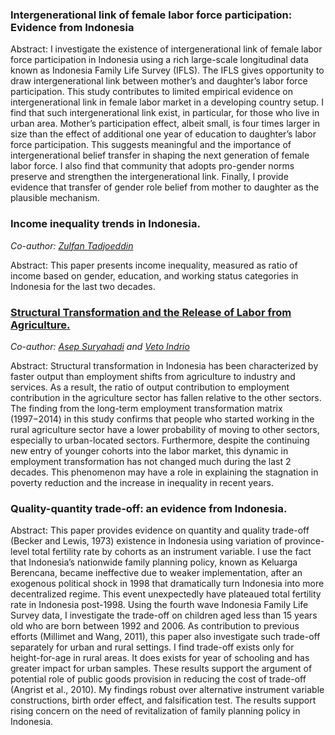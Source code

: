 ### Intergenerational link of female labor force participation: Evidence from Indonesia
Abstract:
I investigate the existence of intergenerational link of female labor force participation in Indonesia using a rich large-scale longitudinal data known as Indonesia Family Life Survey (IFLS). The IFLS gives opportunity to draw intergenerational link between mother’s and daughter’s labor force participation. This study contributes to limited empirical evidence on intergenerational link in female labor market in a developing country setup. I find that such intergenerational link exist, in particular, for those who live in urban area. Mother’s participation effect, albeit small, is four times larger in size than the effect of additional one year of education to daughter’s labor force participation. This suggests meaningful and the importance of intergenerational belief transfer in shaping the next generation of female labor force. I also find that community that adopts pro-gender norms preserve and strengthen the intergenerational link. Finally, I provide evidence that transfer of gender role belief from mother to daughter as the plausible mechanism.

### Income inequality trends in Indonesia. 
_Co-author: [Zulfan Tadjoeddin](https://www.westernsydney.edu.au/staff_profiles/WSU/associate_professor_zulfan_tadjoeddin)_

Abstract:
This paper presents income inequality, measured as ratio of income based on gender, education, and working status categories in Indonesia for the last two decades.


### [Structural Transformation and the Release of Labor from Agriculture.](https://www.adb.org/sites/default/files/publication/400586/indonesia-enhancing-productivity-quality-jobs.pdf) 
_Co-author: [Asep Suryahadi](https://smeru.or.id/en/content/asep-suryahadi) and [Veto Indrio](https://www.smeru.or.id/en/content/veto-tyas-indrio)_

Abstract:
Structural transformation in Indonesia has been characterized by faster output
than employment shifts from agriculture to industry and services. As a result, the
ratio of output contribution to employment contribution in the agriculture sector
has fallen relative to the other sectors. The finding from the long-term employment
transformation matrix (1997−2014) in this study confirms that people who started
working in the rural agriculture sector have a lower probability of moving to other
sectors, especially to urban-located sectors. Furthermore, despite the continuing
new entry of younger cohorts into the labor market, this dynamic in employment
transformation has not changed much during the last 2 decades. This phenomenon
may have a role in explaining the stagnation in poverty reduction and the increase in
inequality in recent years.

### Quality-quantity trade-off: an evidence from Indonesia.
Abstract:
This paper provides evidence on quantity and quality trade-off (Becker and Lewis, 1973) existence in Indonesia using variation of province-level total fertility rate by cohorts as an instrument variable. I use the fact that Indonesia’s nationwide family planning policy, known as Keluarga Berencana, became ineffective due to weaker implementation, after an exogenous political shock in 1998 that dramatically turn Indonesia into more decentralized regime. This event unexpectedly have plateaued total fertility rate in Indonesia post-1998. Using the fourth wave Indonesia Family Life Survey data, I investigate the trade-off on children aged less than 15 years old who are born between 1992 and 2006. As contribution to previous efforts (Millimet and Wang, 2011), this paper also investigate such trade-off separately for urban and rural settings. I find trade-off exists only for height-for-age in rural areas. It does exists for year of schooling and has greater impact for urban samples. These results support the argument of potential role of public goods provision in reducing the cost of trade-off (Angrist et al., 2010). My findings robust over alternative instrument variable constructions, birth order effect, and falsification test. The results support rising concern on the need of revitalization of family planning policy in Indonesia.
